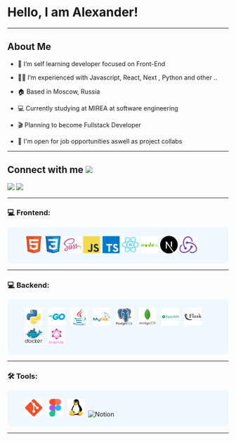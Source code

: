 
  

# Hello, I am Alexander!

---

  <h2> About Me </h2>

- 📖 I’m self learning developer focused on Front-End

- 👨‍💻 I’m experienced with Javascript, React, Next , Python and other ..

- 🏠 Based in Moscow, Russia

- 💻 Currently studying at MIREA at software engineering 

- 🎬 Planning to become Fullstack Developer

- 💬 I'm open for job opportunities aswell as project collabs

---
<h2> Connect with me <img src='https://raw.githubusercontent.com/ShahriarShafin/ShahriarShafin/main/Assets/handshake.gif' width="80px"> </h2>

<a href="mailto:alexsandr.ryzhkov04@gmail.com"><img src='https://user-images.githubusercontent.com/5141132/50740364-7ea80880-1217-11e9-8faf-2348e31beedd.png' width="50px"></a>
<a href="https://t.me/@AlexsRyz"><img src='https://user-images.githubusercontent.com/49933115/139837223-bf23d3a9-4638-4e17-994a-ac8678d5f517.png' width="50px"></a> 

  

---

  

### 💻 Frontend:
  

<div style="background-color:aliceblue;padding:20px 40px;border-radius: 10px;">
<img  src="https://github.com/devicons/devicon/blob/master/icons/html5/html5-original.svg"  title="html5"  alt="html5"  width="40"  height="40"/>
<img  src="https://github.com/devicons/devicon/blob/master/icons/css3/css3-original.svg"  title="css"  alt="css"  width="40"  height="40"/>
<img  src="https://github.com/devicons/devicon/blob/master/icons/sass/sass-original.svg"  title="sass"  alt="sass"  width="40"  height="40"/>
<img  src="https://github.com/devicons/devicon/blob/master/icons/javascript/javascript-original.svg"  title="JavaScript"  alt="JavaScript"  width="40"  height="40"/>
<img  src="https://github.com/devicons/devicon/blob/master/icons/typescript/typescript-plain.svg"  title="Typescript"  alt="Typescript"  width="40"  height="40"/>
<img  src="https://github.com/devicons/devicon/blob/master/icons/react/react-original.svg"  title="react"  alt="react"  width="40"  height="40"/>
<img  src="https://github.com/devicons/devicon/blob/master/icons/nodejs/nodejs-plain-wordmark.svg"  title="nodejs"  alt="nodejs"  width="40"  height="40"/>
<img  src="https://github.com/devicons/devicon/blob/master/icons/nextjs/nextjs-original.svg"  title="next"  alt="next"  width="40"  height="40"/>
<img  src="https://github.com/devicons/devicon/blob/master/icons/redux/redux-original.svg"  title="redux"  alt="redux"  width="40"  height="40"/>
</div>

  

---

  ### 💻 Backend:


<div style="background-color:aliceblue;padding:20px 40px;border-radius: 10px;">
<img  src="https://github.com/devicons/devicon/blob/master/icons/python/python-original.svg"  title="python"  alt="python"  width="40"  height="40"/>
&nbsp
<img  src="https://github.com/devicons/devicon/blob/master/icons/go/go-original-wordmark.svg"  title="go"  alt="go"  width="40"  height="40"/>
&nbsp
<img  src="https://github.com/devicons/devicon/blob/master/icons/java/java-original.svg"  title="java"  alt="java"  width="40"  height="40"/>
&nbsp
<img  src="https://github.com/devicons/devicon/blob/master/icons/mysql/mysql-original-wordmark.svg"  title="mysql"  alt="mysql"  width="40"  height="40"/>
&nbsp
<img  src="https://github.com/devicons/devicon/blob/master/icons/postgresql/postgresql-original-wordmark.svg"  title="postgresql"  alt="postgresql"  width="40"  height="40"/>
&nbsp
<img  src="https://github.com/devicons/devicon/blob/master/icons/mongodb/mongodb-original-wordmark.svg"  title="mongodb"  alt="mongodb"  width="40"  height="40"/>
&nbsp
<img  src="https://github.com/devicons/devicon/blob/master/icons/fastapi/fastapi-original-wordmark.svg"  title="fastapi"  alt="fastapi"  width="40"  height="40"/>
&nbsp
<img  src="https://github.com/devicons/devicon/blob/master/icons/flask/flask-original-wordmark.svg"  title="flask"  alt="flask"  width="40"  height="40"/>
&nbsp
<img  src="https://github.com/devicons/devicon/blob/master/icons/docker/docker-original-wordmark.svg"  title="docker"  alt="docekr"  width="40"  height="40"/>
&nbsp
<img  src="https://github.com/devicons/devicon/blob/master/icons/graphql/graphql-plain-wordmark.svg"  title="graphql"  alt="graphql"  width="40"  height="40"/>
&nbsp
</div>

  

---

### 🛠 Tools:

  

<div style="background-color:aliceblue;padding:20px 40px;border-radius: 10px;">
<img  src="https://github.com/devicons/devicon/blob/master/icons/git/git-original.svg"  title="git"  alt="git"  width="40"  height="40"/>&nbsp;
<img  src="https://github.com/devicons/devicon/blob/master/icons/figma/figma-original.svg"  title="figma"  alt="figma"  width="40"  height="40"/>&nbsp;
<img  src="https://github.com/devicons/devicon/blob/master/icons/linux/linux-original.svg"  title="linux"  alt="linux"  width="40"  height="40"/>&nbsp;
<img  src="https://upload.wikimedia.org/wikipedia/commons/e/e9/Notion-logo.svg"  title="Notion"  alt="Notion"  width="40"  height="40"/>&nbsp;
</div>

  

---  

